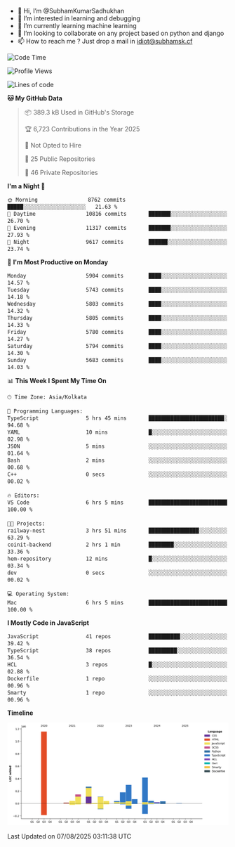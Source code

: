 - 👋 Hi, I’m @SubhamKumarSadhukhan
- 👀 I’m interested in learning and debugging
- 🌱 I’m currently learning machine learning
- 💞️ I’m looking to collaborate on any project based on python and django
- 📫 How to reach me ?
      Just drop a mail in idiot@subhamsk.cf

<!---
SubhamKumarSadhukhan/SubhamKumarSadhukhan is a ✨ special ✨ repository because its `README.md` (this file) appears on your GitHub profile.
You can click the Preview link to take a look at your changes.
--->


<!--START_SECTION:waka-->
![Code Time](http://img.shields.io/badge/Code%20Time-3%2C037%20hrs%2029%20mins-blue)

![Profile Views](http://img.shields.io/badge/Profile%20Views-0-blue)

![Lines of code](https://img.shields.io/badge/From%20Hello%20World%20I%27ve%20Written-2.9%20million%20lines%20of%20code-blue)

**🐱 My GitHub Data** 

> 📦 389.3 kB Used in GitHub's Storage 
 > 
> 🏆 6,723 Contributions in the Year 2025
 > 
> 🚫 Not Opted to Hire
 > 
> 📜 25 Public Repositories 
 > 
> 🔑 46 Private Repositories 
 > 
**I'm a Night 🦉** 

```text
🌞 Morning                8762 commits        █████░░░░░░░░░░░░░░░░░░░░   21.63 % 
🌆 Daytime                10816 commits       ███████░░░░░░░░░░░░░░░░░░   26.70 % 
🌃 Evening                11317 commits       ███████░░░░░░░░░░░░░░░░░░   27.93 % 
🌙 Night                  9617 commits        ██████░░░░░░░░░░░░░░░░░░░   23.74 % 
```
📅 **I'm Most Productive on Monday** 

```text
Monday                   5904 commits        ████░░░░░░░░░░░░░░░░░░░░░   14.57 % 
Tuesday                  5743 commits        ████░░░░░░░░░░░░░░░░░░░░░   14.18 % 
Wednesday                5803 commits        ████░░░░░░░░░░░░░░░░░░░░░   14.32 % 
Thursday                 5805 commits        ████░░░░░░░░░░░░░░░░░░░░░   14.33 % 
Friday                   5780 commits        ████░░░░░░░░░░░░░░░░░░░░░   14.27 % 
Saturday                 5794 commits        ████░░░░░░░░░░░░░░░░░░░░░   14.30 % 
Sunday                   5683 commits        ████░░░░░░░░░░░░░░░░░░░░░   14.03 % 
```


📊 **This Week I Spent My Time On** 

```text
🕑︎ Time Zone: Asia/Kolkata

💬 Programming Languages: 
TypeScript               5 hrs 45 mins       ████████████████████████░   94.68 % 
YAML                     10 mins             █░░░░░░░░░░░░░░░░░░░░░░░░   02.98 % 
JSON                     5 mins              ░░░░░░░░░░░░░░░░░░░░░░░░░   01.64 % 
Bash                     2 mins              ░░░░░░░░░░░░░░░░░░░░░░░░░   00.68 % 
C++                      0 secs              ░░░░░░░░░░░░░░░░░░░░░░░░░   00.02 % 

🔥 Editors: 
VS Code                  6 hrs 5 mins        █████████████████████████   100.00 % 

🐱‍💻 Projects: 
railway-nest             3 hrs 51 mins       ████████████████░░░░░░░░░   63.29 % 
coinit-backend           2 hrs 1 min         ████████░░░░░░░░░░░░░░░░░   33.36 % 
hem-repository           12 mins             █░░░░░░░░░░░░░░░░░░░░░░░░   03.34 % 
dev                      0 secs              ░░░░░░░░░░░░░░░░░░░░░░░░░   00.02 % 

💻 Operating System: 
Mac                      6 hrs 5 mins        █████████████████████████   100.00 % 
```

**I Mostly Code in JavaScript** 

```text
JavaScript               41 repos            ██████████░░░░░░░░░░░░░░░   39.42 % 
TypeScript               38 repos            █████████░░░░░░░░░░░░░░░░   36.54 % 
HCL                      3 repos             █░░░░░░░░░░░░░░░░░░░░░░░░   02.88 % 
Dockerfile               1 repo              ░░░░░░░░░░░░░░░░░░░░░░░░░   00.96 % 
Smarty                   1 repo              ░░░░░░░░░░░░░░░░░░░░░░░░░   00.96 % 
```



**Timeline**

![Lines of Code chart](https://raw.githubusercontent.com/SubhamKumarSadhukhan/SubhamKumarSadhukhan/main/assets/bar_graph.png)


 Last Updated on 07/08/2025 03:11:38 UTC
<!--END_SECTION:waka-->
